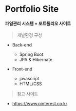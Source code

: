# Portfolio Site

#### 파일관리 시스템 + 포트폴리오 사이트

> 개발환경 구성
* Back-end
    * Spring Boot
    * JPA & Hibernate
 
* Front-end
    * javascript 
    * HTML/CSS
 
 
 > 참고 사이트
* https://www.pinterest.co.kr